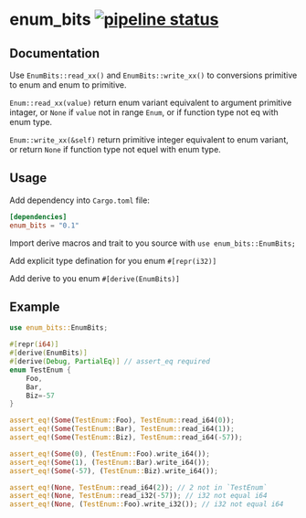# enum_bits [![pipeline status](https://gitlab.com/PtaxLaine/enum-bits-rs/badges/master/pipeline.svg)](https://gitlab.com/PtaxLaine/enum-bits-rs/commits/master)

## Documentation

Use `EnumBits::read_xx()` and `EnumBits::write_xx()` to conversions primitive to enum and enum to primitive.

`Enum::read_xx(value)` return enum variant equivalent to argument primitive intager, or `None` if `value` not in range `Enum`, or if function type not eq with enum type.

`Enum::write_xx(&self)` return primitive integer equivalent to enum variant, or return `None` if function type not equel with enum type.

## Usage

Add dependency into `Cargo.toml` file:

```toml
[dependencies]
enum_bits = "0.1"
```

Import derive macros and trait to you source with `use enum_bits::EnumBits;`

Add explicit type defination for you enum `#[repr(i32)]`

Add derive to you enum `#[derive(EnumBits)]`

## Example

```rust
use enum_bits::EnumBits;

#[repr(i64)]
#[derive(EnumBits)]
#[derive(Debug, PartialEq)] // assert_eq required
enum TestEnum {
    Foo,
    Bar,
    Biz=-57
}

assert_eq!(Some(TestEnum::Foo), TestEnum::read_i64(0));
assert_eq!(Some(TestEnum::Bar), TestEnum::read_i64(1));
assert_eq!(Some(TestEnum::Biz), TestEnum::read_i64(-57));

assert_eq!(Some(0), (TestEnum::Foo).write_i64());
assert_eq!(Some(1), (TestEnum::Bar).write_i64());
assert_eq!(Some(-57), (TestEnum::Biz).write_i64());

assert_eq!(None, TestEnum::read_i64(2)); // 2 not in `TestEnum`
assert_eq!(None, TestEnum::read_i32(-57)); // i32 not equal i64
assert_eq!(None, (TestEnum::Foo).write_i32()); // i32 not equal i64

```
